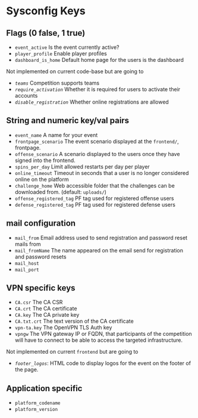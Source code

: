 # Sysconfig Keys

## Flags (0 false, 1 true)
* `event_active` Is the event currently active?
* `player_profile` Enable player profiles
* `dashboard_is_home` Default home page for the users is the dashboard

Not implemented on current code-base but are going to
* _`teams`_ Competition supports teams
* _`require_activation`_ Whether it is required for users to activate their accounts
* _`disable_registration`_ Whether online registrations are allowed

## String and numeric key/val pairs
* `event_name` A name for your event
* `frontpage_scenario` The event scenario displayed at the `frontend/`, frontpage.
* `offense_scenario` A scenario displayed to the users once they have signed into the frontend.
* `spins_per_day` Limit allowed restarts per day per player
* `online_timeout` Timeout in seconds that a user is no longer considered online on the platform
* `challenge_home` Web accessible folder that the challenges can be downloaded from. (default: `uploads/`)
* `offense_registered_tag` PF tag used for registered offense users
* `defense_registered_tag` PF tag used for registered defense users

## mail configuration
* `mail_from` Email address used to send registration and password reset mails from
* `mail_fromName` The name appeared on the email send for registration and password resets
* `mail_host`
* `mail_port`


## VPN specific keys
* `CA.csr` The CA CSR
* `CA.crt` The CA certificate
* `CA.key` The CA private key
* `CA.txt.crt` The text version of the CA certificate
* `vpn-ta.key` The OpenVPN TLS Auth key
* `vpngw` The VPN gateway IP or FQDN, that participants of the competition will have to connect to be able to access the targeted infrastructure.


Not implemented on current `frontend` but are going to
* _`footer_logos`_: HTML code to display logos for the event on the footer of the page.

## Application specific
* `platform_codename`
* `platform_version`
